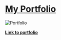 # [My Portfolio](https://startbootstrap.com/template-overviews/agency/)

![Portfolio](https://i.imgur.com/WKNlFcg.png)

**[Link to portfolio](https://jacksters1111.github.io/portfolio/)**